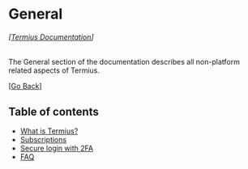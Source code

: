 # General
###### [[Termius Documentation](../README.md)]

The General section of the documentation describes all non-platform related aspects of Termius.

[[Go Back](../README.md)]

## Table of contents
- [What is Termius?](what_is_termius.md)
- [Subscriptions](subscriptions.md)
- [Secure login  with 2FA](what_is_2fa.md)
- [FAQ](faq/README.md)
